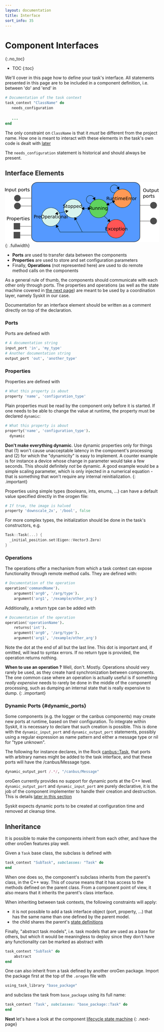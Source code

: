 ```yaml
---
layout: documentation
title: Interface
sort_info: 35
---
```


# Component Interfaces
{:.no_toc}

- TOC
{:toc}

We'll cover in this page how to define your task's interface. All statements
presented in this page are to be included in a component definition, i.e.
between 'do' and 'end' in

~~~ ruby
# Documentation of the task context
task_context "ClassName" do
   needs_configuration

   ...
end
~~~

The only constraint on `ClassName` is that it *must* be different from the
project name. How one is meant to interact with these elements in the task's
own code is dealt with [later](writing_the_hooks.html)

The `needs_configuration` statement is historical and should always be present.

## Interface Elements

![RTT Component Interface](media/orocos_component.svg)
{: .fullwidth}

 * **Ports** are used to transfer data between the components
 * **Properties** are used to store and set configuration parameters
 * Finally, **Operations** (not represented here) are used to do remote method
   calls on the components

As a general rule of thumb, the components should communicate with each other
only through ports. The properties and operations (as well as the state machine
covered in [the next page](state_machine.html)) are meant to be used by
a coordination layer, namely Syskit in our case.

Documentation for an interface element should be written as a comment directly
on top of the declaration.

### Ports
Ports are defined with

~~~ ruby
# A documentation string
input_port 'in', 'my_type'
# Another documentation string
output_port 'out', 'another_type'
~~~

### Properties

Properties are defined with

~~~ ruby
# What this property is about
property 'name', 'configuration_type'
~~~

Plain properties must be read by the component only before it is started. If
one needs to be able to change the value at runtime, the property must be
declared `dynamic`:

~~~ ruby
# What this property is about
property('name', 'configuration_type').
  dynamic
~~~

**Don't make everything dynamic**. Use dynamic properties only for things that
(1) won't cause unacceptable latency in the component's processing and
(2) for which the "dynamicity" is easy to implement. A counter example is for
instance a device whose change in parameter would take a few seconds. This
should definitely *not* be dynamic. A good example would be a simple scaling
parameter, which is only injected in a numerical equation - that is something
that won't require any internal reinitialization.
{: .important}

Properties using simple types (booleans, ints, enums, …) can have a default
value specified directly in the orogen file:

~~~ ruby
# If true, the image is halved
property 'downscale_2x', '/bool', false
~~~

For more complex types, the initialization should be done in the task's constructors, e.g.

~~~ cpp
Task::Task(...) {
  _initial_position.set(Eigen::Vector3.Zero)
}
~~~

### Operations

The operations offer a mechanism from which a task context can expose
functionality through remote method calls. They are defined with:

~~~ ruby
# Documentation of the operation
operation('commandName').
    argument('arg0', '/arg/type').
    argument('arg1', '/example/other_arg')
~~~

Additionally, a return type can be added with

~~~ ruby
# Documentation of the operation
operation('operationName').
    returns('int').
    argument('arg0', '/arg/type').
    argument('arg1', '/example/other_arg')
~~~

Note the dot at the end of all but the last line. This dot is important and, if
omitted, will lead to syntax errors. If no return type is provided, the
operation returns nothing.

**When to use an operation ?** Well, don't. Mostly. Operations should very
rarely be used, as they create hard synchronization between components. The one
common case where an operation is actually useful is if something _really
expensive_ needs to rarely be done in the middle of the component processing,
such as dumping an internal state that is really expensive to dump.
{: .important}

### Dynamic Ports {#dynamic_ports}

Some components (e.g. the logger or the canbus components) may create new ports
at runtime, based on their configuration. To integrate within Syskit, it is
necessary to declare that such creation is possible. This is done with the
`dynamic_input_port` and `dynamic_output_port` statements, possibly using a
regular expression as name pattern and either a message type or nil for "type
unknown".

The following for instance declares, in the Rock
[canbus::Task](https://github.com/rock-drivers/drivers-orogen-canbus), that
ports with arbitrary names might be added to the task interface, and that these
ports will have the /canbus/Message type. 

~~~ ruby
dynamic_output_port /.*/, "/canbus/Message"
~~~

oroGen currently provides no support for dynamic ports at the C++ level.
`dynamic_output_port` and `dynamic_input_port` are purely declarative, it is
the job of the component implementer to handle their creation and destruction.
This is details [later in this section](writing_the_hooks.html#dynamic_ports)

Syskit expects dynamic ports to be created at configuration time and removed at
cleanup time. 

## Inheritance

It is possible to make the components inherit from each other, and have the
other oroGen features play well.

Given a `Task` base class, the subclass is defined with

~~~ ruby
task_context "SubTask", subclasses: "Task" do
end
~~~

When one does so, the component's subclass inherits from the parent's class, in
the C++ way. This of course means that it has access to the methods defined on the parent
class. From a component point of view, it also means that it inherits the parent's class interface.

When inheriting between task contexts, the following constraints will apply:

 * it is not possible to add a task interface object (port, property, ...) that
   has the same name than one defined by the parent model.
 * the child shares the parent's [state definitions](state_machine.html)

Finally, "abstract task models", i.e. task models that are used as a base for
others, but which it would be meaningless to deploy since they don't have any
functionality can be marked as abstract with

~~~ ruby
task_context "SubTask" do
    abstract
end
~~~

One can also inherit from a task defined by another oroGen package. Import the
package first at the top of the `.orogen` file with

~~~ ruby
using_task_library "base_package"
~~~

and subclass the task from `base_package` using its full name:

~~~ ruby
task_context 'Task', subclasses: "base_package::Task" do
end
~~~

**Next** let's have a look at the component [lifecycle state machine](state_machine.html)
{: .next-page}

